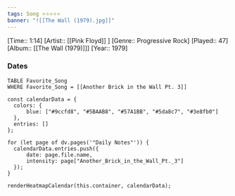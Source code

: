 ```yaml
---
tags: Song ⭐⭐⭐⭐⭐ 
banner: "![[The Wall (1979).jpg]]"
---
```

[Time:: 1:14]
[Artist:: [[Pink Floyd]] ]
[Genre:: Progressive Rock]
[Played:: 47]
[Album:: [[The Wall (1979)]]]
[Year:: 1979]
### Dates
````dataview
TABLE Favorite_Song
WHERE Favorite_Song = [[Another Brick in the Wall Pt. 3]]
````

  ```dataviewjs
const calendarData = { 
	colors: { 
		blue: ["#9ccfd8", "#5BAAB8", "#57A1BB", "#5da8c7", "#3e8fb0"] 
	}, 
	entries: [] 
}; 

for (let page of dv.pages('"Daily Notes"')) { 
	calendarData.entries.push({ 
		date: page.file.name, 
		intensity: page["Another_Brick_in_the_Wall_Pt._3"]
	}); 
} 

renderHeatmapCalendar(this.container, calendarData);
```
